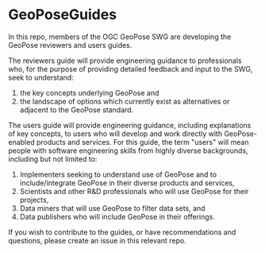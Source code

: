 # GeoPoseGuides

In this repo, members of the OGC GeoPose SWG are developing the GeoPose reviewers and users guides.

The reviewers guide will provide engineering guidance to professionals who, for the purpose of providing detailed feedback and input to the SWG, seek to understand:
1. the key concepts underlying GeoPose and
2. the landscape of options which currently exist as alternatives or adjacent to the GeoPose standard.

The users guide will provide engineering guidance, including explanations of key concepts, to users who will develop and work directly with GeoPose-enabled products and services.
For this guide, the term "users" will mean people with software engineering skills from highly diverse backgrounds, including but not limited to:
1. Implementers seeking to understand use of GeoPose and to include/integrate GeoPose in their diverse products and services,
2. Scientists and other R&D professionals who will use GeoPose for their projects,
3. Data miners that will use GeoPose to filter data sets, and
4. Data publishers who will include GeoPose in their offerings.

If you wish to contribute to the guides, or have recommendations and questions, please create an issue in this relevant repo.
